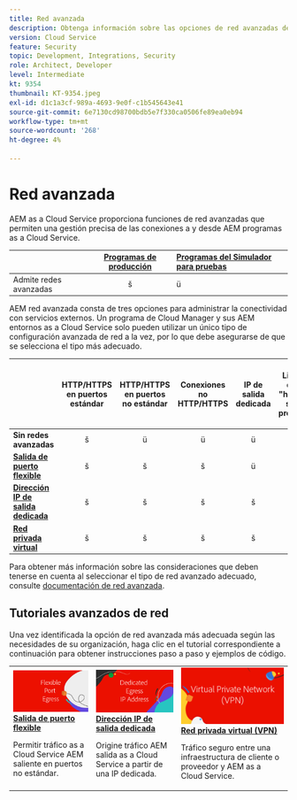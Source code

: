 ```yaml
---
title: Red avanzada
description: Obtenga información sobre las opciones de red avanzadas de AEM as a Cloud Service.
version: Cloud Service
feature: Security
topic: Development, Integrations, Security
role: Architect, Developer
level: Intermediate
kt: 9354
thumbnail: KT-9354.jpeg
exl-id: d1c1a3cf-989a-4693-9e0f-c1b545643e41
source-git-commit: 6e7130cd98700bdb5e7f330ca0506fe89ea0eb94
workflow-type: tm+mt
source-wordcount: '268'
ht-degree: 4%

---
```


# Red avanzada

AEM as a Cloud Service proporciona funciones de red avanzadas que permiten una gestión precisa de las conexiones a y desde AEM programas as a Cloud Service.

|  | [Programas de producción](https://experienceleague.adobe.com/docs/experience-manager-cloud-service/content/implementing/using-cloud-manager/programs/introduction-production-programs.html) | [Programas del Simulador para pruebas](https://experienceleague.adobe.com/docs/experience-manager-cloud-service/content/implementing/using-cloud-manager/programs/introduction-sandbox-programs.html) |
|---------------------------------------------------|:-----------------------:|:---------------------|
| Admite redes avanzadas | š | ü |


AEM red avanzada consta de tres opciones para administrar la conectividad con servicios externos. Un programa de Cloud Manager y sus AEM entornos as a Cloud Service solo pueden utilizar un único tipo de configuración avanzada de red a la vez, por lo que debe asegurarse de que se selecciona el tipo más adecuado.

|  | HTTP/HTTPS en puertos estándar | HTTP/HTTPS en puertos no estándar | Conexiones no HTTP/HTTPS | IP de salida dedicada | Lista de &quot;hosts sin proxy&quot; | Conectarse a servicios protegidos por VPN | Limitar el tráfico de AEM Publish por IP |
|-----------------------------------|:----------------------------:|:--------------------------------:|:--------------------------:|:-------------------:|:-------------------------------------:|:-------------------------------------:|:----:|
| __Sin redes avanzadas__ | š | ü | ü | ü | ü | ü | ü |
| [__Salida de puerto flexible__](./flexible-port-egress.md) | š | š | š | ü | ü | ü | ü |
| [__Dirección IP de salida dedicada__](./dedicated-egress-ip-address.md) | š | š | š | š | š | ü | ü |
| [__Red privada virtual__](./vpn.md) | š | š | š | š | š | š | š |


Para obtener más información sobre las consideraciones que deben tenerse en cuenta al seleccionar el tipo de red avanzado adecuado, consulte [documentación de red avanzada](https://experienceleague.adobe.com/docs/experience-manager-cloud-service/security/configuring-advanced-networking.html).

## Tutoriales avanzados de red

Una vez identificada la opción de red avanzada más adecuada según las necesidades de su organización, haga clic en el tutorial correspondiente a continuación para obtener instrucciones paso a paso y ejemplos de código.

<table>
  <tr>
   <td>
      <a  href="./flexible-port-egress.md"><img alt="Salida de puerto flexible" src="./assets/flexible-port-egress.png"/></a>
      <div><strong><a href="./flexible-port-egress.md">Salida de puerto flexible</a></strong></div>
      <p>
          Permitir tráfico as a Cloud Service AEM saliente en puertos no estándar.
      </p>
    </td>   
   <td>
      <a  href="./dedicated-egress-ip-address.md"><img alt="Dirección IP de salida dedicada" src="./assets/dedicated-egress-ip-address.png"/></a>
      <div><strong><a href="./dedicated-egress-ip-address.md">Dirección IP de salida dedicada</a></strong></div>
      <p>
        Origine tráfico AEM salida as a Cloud Service a partir de una IP dedicada.
      </p>
    </td>   
   <td>
      <a  href="./vpn.md"><img alt="Red privada virtual (VPN)" src="./assets/vpn.png"/></a>
      <div><strong><a href="./vpn.md">Red privada virtual (VPN)</a></strong></div>
      <p>
        Tráfico seguro entre una infraestructura de cliente o proveedor y AEM as a Cloud Service.
      </p>
    </td>   
  </tr>
</table>
